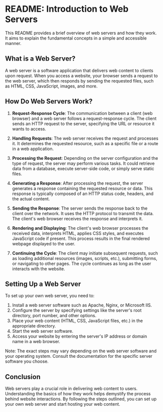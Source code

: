 # README: Introduction to Web Servers

This README provides a brief overview of web servers and how they work. It aims to explain the fundamental concepts in a simple and accessible manner.

## What is a Web Server?

A web server is a software application that delivers web content to clients upon request. When you access a website, your browser sends a request to the web server, which then responds by sending the requested files, such as HTML, CSS, JavaScript, images, and more.

## How Do Web Servers Work?

1. **Request-Response Cycle**: The communication between a client (web browser) and a web server follows a request-response cycle. The client sends an HTTP request to the server, specifying the URL or resource it wants to access.

2. **Handling Requests**: The web server receives the request and processes it. It determines the requested resource, such as a specific file or a route in a web application.

3. **Processing the Request**: Depending on the server configuration and the type of request, the server may perform various tasks. It could retrieve data from a database, execute server-side code, or simply serve static files.

4. **Generating a Response**: After processing the request, the server generates a response containing the requested resource or data. This response is typically composed of an HTTP status code, headers, and the actual content.

5. **Sending the Response**: The server sends the response back to the client over the network. It uses the HTTP protocol to transmit the data. The client's web browser receives the response and interprets it.

6. **Rendering and Displaying**: The client's web browser processes the received data, interprets HTML, applies CSS styles, and executes JavaScript code if present. This process results in the final rendered webpage displayed to the user.

7. **Continuing the Cycle**: The client may initiate subsequent requests, such as loading additional resources (images, scripts, etc.), submitting forms, or navigating to other pages. The cycle continues as long as the user interacts with the website.

## Setting Up a Web Server

To set up your own web server, you need to:

1. Install a web server software such as Apache, Nginx, or Microsoft IIS.
2. Configure the server by specifying settings like the server's root directory, port number, and other options.
3. Place your web content (HTML, CSS, JavaScript files, etc.) in the appropriate directory.
4. Start the web server software.
5. Access your website by entering the server's IP address or domain name in a web browser.

Note: The exact steps may vary depending on the web server software and your operating system. Consult the documentation for the specific server software you choose.

## Conclusion

Web servers play a crucial role in delivering web content to users. Understanding the basics of how they work helps demystify the process behind website interactions. By following the steps outlined, you can set up your own web server and start hosting your web content.

